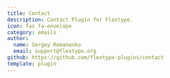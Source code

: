 ```yaml
---
title: Contact
description: Contact Plugin for Flextype.
icon: fas fa-envelope
category: emails
author:
  name: Sergey Romanenko
  email: support@flextype.org
github: https://github.com/flextype-plugins/contact
template: plugin
---
```



